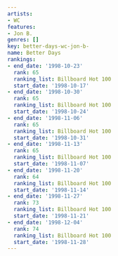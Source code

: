 ```yaml
---
artists:
- WC
features:
- Jon B.
genres: []
key: better-days-wc-jon-b-
name: Better Days
rankings:
- end_date: '1998-10-23'
  rank: 65
  ranking_list: Billboard Hot 100
  start_date: '1998-10-17'
- end_date: '1998-10-30'
  rank: 65
  ranking_list: Billboard Hot 100
  start_date: '1998-10-24'
- end_date: '1998-11-06'
  rank: 65
  ranking_list: Billboard Hot 100
  start_date: '1998-10-31'
- end_date: '1998-11-13'
  rank: 65
  ranking_list: Billboard Hot 100
  start_date: '1998-11-07'
- end_date: '1998-11-20'
  rank: 64
  ranking_list: Billboard Hot 100
  start_date: '1998-11-14'
- end_date: '1998-11-27'
  rank: 73
  ranking_list: Billboard Hot 100
  start_date: '1998-11-21'
- end_date: '1998-12-04'
  rank: 74
  ranking_list: Billboard Hot 100
  start_date: '1998-11-28'
---
```


